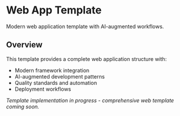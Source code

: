 # Web App Template

Modern web application template with AI-augmented workflows.

## Overview

This template provides a complete web application structure with:
- Modern framework integration
- AI-augmented development patterns
- Quality standards and automation
- Deployment workflows

*Template implementation in progress - comprehensive web template coming soon.*